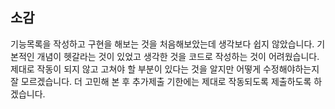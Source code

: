 ## 소감
기능목록을 작성하고 구현을 해보는 것을 처음해보았는데 생각보다 쉽지 않았습니다.
기본적인 개념이 헷갈라는 것이 있었고 생각한 것을 코드로 작성하는 것이 어려웠습니다.
제대로 작동이 되지 않고 고쳐야 할 부분이 있다는 것을 알지만 어떻게 수정해야하는지 잘 모르겠습니다. 
더 고민해 본 후 추가제출 기한에는 제대로 작동되도록 제출하도록 하겠습니다.
